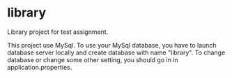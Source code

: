 # library
Library project for test assignment.

This project use MySql.
To use your MySql database, you have to launch database server locally and create database with name "library".
To change database or change some other setting, you should go in in application.properties.